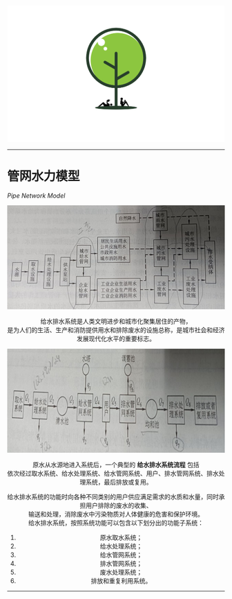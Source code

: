 <p align="center">
  <a href="https://github.com/OurForce2020/OpenOasis"><img src="../../Resources/Logo/logo.png" alt=""></a>
</p>

---------------------------------------------------------------------------

# 管网水力模型

*Pipe Network Model*  

<div align="center">

<img src="./Imgs/28.jpg" width=600 height=240>

给水排水系统是人类文明进步和城市化聚集居住的产物，  
是为人们的生活、生产和消防提供用水和排除废水的设施总称，是城市社会和经济发展现代化水平的重要标志。

<img src="./Imgs/29.jpg" width=600 height=240>

原水从水源地进入系统后，一个典型的 **给水排水系统流程** 包括  
依次经过取水系统、给水处理系统、给水管网系统、用户、排水管网系统、排水处理系统，最后排放或复用。

给水排水系统的功能时向各种不同类别的用户供应满足需求的水质和水量，同时承担用户排除的废水的收集、  
输送和处理，消除废水中污染物质对人体健康的危害和保护环境。  
给水排水系统，按照系统功能可以包含以下划分出的功能子系统：   
1. 原水取水系统；
2. 给水处理系统；
3. 给水管网系统；
4. 排水管网系统；
5. 废水处理系统；
6. 排放和重复利用系统。

</div>

---------------------------------------------------------------------------